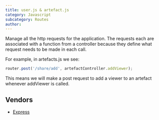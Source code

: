 ```yaml
---
title: user.js & artefact.js
category: Javascript
subcategory: Routes
author: 
---
```


Manage all the http requests for the application. The requests each are associated with a function from a controller because they define what request needs to be made in each call.

For example, in artefacts.js we see:

```javascript
router.post('/share/add', artefactController.addViewer);
```

This means we will make a post request to add a viewer to an artefact whenever addViewer is called.

## Vendors

* [Express](https://kanetesta.github.io/IT-Project/content/Javascript/express.html)
